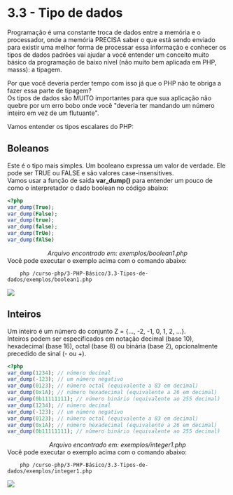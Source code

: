 # 3.3 - Tipo de dados

Programação é uma constante troca de dados entre a memória e o processador, onde a memória PRECISA saber o que está sendo enviado para existir uma melhor forma de processar essa informação e conhecer os tipos de dados padrões vai ajudar a você entender um conceito muito básico da programação de baixo nível (não muito bem aplicada em PHP, masss): a tipagem. <br>

Por que você deveria perder tempo com isso já que o PHP não te obriga a fazer essa parte de tipagem?<br>
Os tipos de dados são MUITO importantes para que sua aplicação não quebre por um erro bobo onde você "deveria ter mandando um número inteiro em vez de um flutuante".<br>

Vamos entender os tipos escalares do PHP:

## Boleanos

Este é o tipo mais simples. Um booleano expressa um valor de verdade. Ele pode ser TRUE ou FALSE e são valores case-insensitives. <br>
Vamos usar a função de saida **var_dump()** para entender um pouco de como o interpretador o dado boolean no código abaixo:

```php
<?php
var_dump(True);
var_dump(False);
var_dump(true);
var_dump(false);
var_dump(TrUe);
var_dump(fAlSe)
```
<center><i>Arquivo encontrado em: exemplos/boolean1.php</i></center>
Você pode executar o exemplo acima com o comando abaixo:<br>

```
    php /curso-php/3-PHP-Básico/3.3-Tipos-de-dados/exemplos/boolean1.php
```

<img src="https://i.imgur.com/b3wbeHh.gif">

## Inteiros

Um inteiro é um número do conjunto Z = {..., -2, -1, 0, 1, 2, ...}. <br>
Inteiros podem ser especificados em notação decimal (base 10), hexadecimal (base 16), octal (base 8) ou binária (base 2), opcionalmente precedido de sinal (- ou +). 

```php
<?php
var_dump(1234); // número decimal
var_dump(-123); // um número negativo
var_dump(0123); // número octal (equivalente a 83 em decimal)
var_dump(0x1A); // número hexadecimal (equivalente a 26 em decimal)
var_dump(0b11111111); // número binário (equivalente ao 255 decimal)
var_dump(1234); // número decimal
var_dump(-123); // um número negativo
var_dump(0123); // número octal (equivalente a 83 em decimal)
var_dump(0x1A); // número hexadecimal (equivalente a 26 em decimal)
var_dump(0b11111111); // número binário (equivalente ao 255 decimal)
```
<center><i>Arquivo encontrado em: exemplos/integer1.php</i></center>
Você pode executar o exemplo acima com o comando abaixo:<br>

```
    php /curso-php/3-PHP-Básico/3.3-Tipos-de-dados/exemplos/integer1.php
```

<img src="https://i.imgur.com/L022Olp.gif">